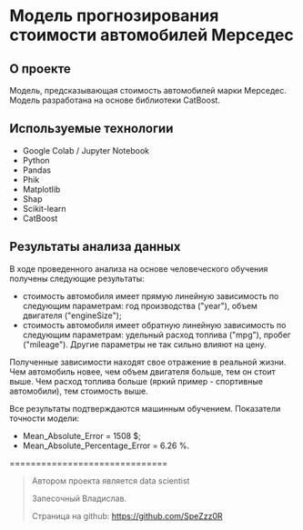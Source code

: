 # Модель прогнозирования стоимости автомобилей Мерседес


## О проекте
Модель, предсказывающая стоимость автомобилей марки Мерседес. Модель разработана на основе библиотеки CatBoost.


## Используемые технологии
- Google Colab / Jupyter Notebook
- Python
- Pandas
- Phik
- Matplotlib
- Shap
- Scikit-learn
- CatBoost


## Результаты анализа данных	
В ходе проведенного анализа на основе человеческого обучения получены следующие результаты:
- стоимость автомобиля имеет прямую линейную зависимость по следующим параметрам: год производства ("year"), объем двигателя ("engineSize");
- стоимость автомобиля имеет обратную линейную зависимость по следующим параметрам: удельный расход топлива ("mpg"), пробег ("mileage").
Другие параметры не так сильно влияют на цену.

Полученные зависимости находят свое отражение в реальной жизни. Чем автомобиль новее, чем объем двигателя больше, тем он стоит выше. Чем расход топлива больше (яркий пример - спортивные автомобили), тем стоимость выше.

	
Все результаты подтверждаются машинным обучением. 
Показатели точности модели:
- Mean_Absolute_Error = 1508 $; 
- Mean_Absolute_Percentage_Error = 6.26 %.
  



==============================

> Автором проекта является data scientist
> 
> Запесочный Владислав.
> 
> Страница на github: https://github.com/SpeZzz0R  
> 
